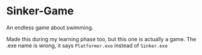 # Sinker-Game
An endless game about swimming.

Made this during my learning phase too, but this one is actually a game. The .exe name is wrong, it says `Platformer.exe` instead of `Sinker.exe`
